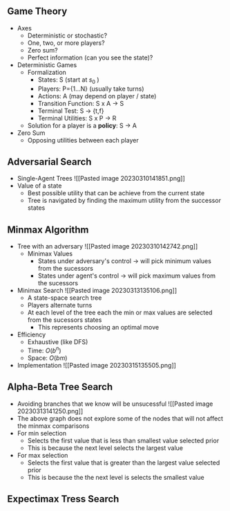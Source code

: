 ## Game Theory 
- Axes
	- Deterministic or stochastic? 
	- One, two, or more players? 
	- Zero sum?
	- Perfect information (can you see the state)?
- Deterministic Games
	- Formalization
		- States: S (start at $s_0$ ) 
		- Players: P={1...N} (usually take turns) 
		- Actions: A (may depend on player / state) 
		- Transition Function: S x A → S 
		- Terminal Test: S → {t,f} 
		- Terminal Utilities: S x P → R
	- Solution for a player is a **policy**: S → A
- Zero Sum
	- Opposing utilities between each player



## Adversarial Search
- Single-Agent Trees
	![[Pasted image 20230310141851.png]]
- Value of a state
	- Best possible utility that can be achieve from the current state
	- Tree is navigated by finding the maximum utility from the successor states


## Minmax Algorithm 
- Tree with an adversary
	![[Pasted image 20230310142742.png]]
	- Minimax Values
		- States under adversary's control -> will pick minimum values from the sucessors
		- States under agent's control -> will pick maximum values from the sucessors
- Minimax Search
	![[Pasted image 20230313135106.png]]
	- A state-space search tree
	- Players alternate turns
	- At each level of the tree each the min or max values are selected from the sucessors states
		- This represents choosing an optimal move
- Efficiency
	- Exhaustive (like DFS)
	- Time: $O(b^{n})$
	- Space: $O(bm)$
- Implementation
	![[Pasted image 20230315135505.png]]


## Alpha-Beta Tree Search 
- Avoiding branches that we know will be unsucessful
![[Pasted image 20230313141250.png]]
- The above graph does not explore some of the nodes that will not affect the minmax comparisons
- For min selection
	- Selects the first value that is less than smallest value selected prior
	- This is because the next level selects the largest value
- For max selection
	- Selects the first value that is greater than the largest value selected prior
	- This is because the the next level is selects the smallest value

## Expectimax Tress Search